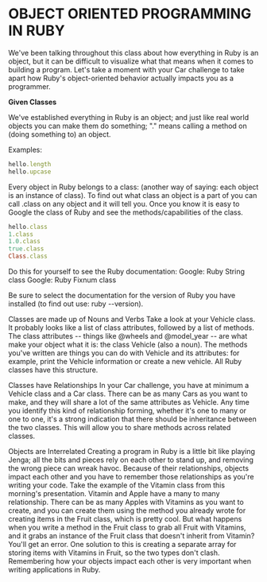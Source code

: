 # OBJECT ORIENTED PROGRAMMING IN RUBY
We've been talking throughout this class about how everything in Ruby is an object, but it can be difficult to visualize what that means when it comes to building a program. Let's take a moment with your Car challenge to take apart how Ruby's object-oriented behavior actually impacts you as a programmer.


**Given Classes**

We've established everything in Ruby is an object; and just like real world objects you can make them do something; "." means calling a method on (doing something to) an object.

Examples:

```RUBY
hello.length
hello.upcase
```

Every object in Ruby belongs to a class: (another way of saying: each object is an instance of class). To find out what class an object is a part of you can call .class on any object and it will tell you. Once you know it is easy to Google the class of Ruby and see the methods/capabilities of the class.

```RUBY
hello.class
1.class
1.0.class
true.class
Class.class
```

Do this for yourself to see the Ruby documentation:
Google: Ruby String class
Google: Ruby Fixnum class

Be sure to select the documentation for the version of Ruby you have installed (to find out use: ruby --version).

Classes are made up of Nouns and Verbs
Take a look at your Vehicle class. It probably looks like a list of class attributes, followed by a list of methods. The class attributes -- things like @wheels and @model_year -- are what make your object what it is: the class Vehicle (also a noun). The methods you've written are things you can do with Vehicle and its attributes: for example, print the Vehicle information or create a new vehicle. All Ruby classes have this structure.

Classes have Relationships
In your Car challenge, you have at minimum a Vehicle class and a Car class. There can be as many Cars as you want to make, and they will share a lot of the same attributes as Vehicle. Any time you identify this kind of relationship forming, whether it's one to many or one to one, it's a strong indication that there should be inheritance between the two classes. This will allow you to share methods across related classes.

Objects are Interrelated
Creating a program in Ruby is a little bit like playing Jenga; all the bits and pieces rely on each other to stand up, and removing the wrong piece can wreak havoc. Because of their relationships, objects impact each other and you have to remember those relationships as you're writing your code. Take the example of the Vitamin class from this morning's presentation. Vitamin and Apple have a many to many relationship. There can be as many Apples with Vitamins as you want to create, and you can create them using the method you already wrote for creating items in the Fruit class, which is pretty cool. But what happens when you write a method in the Fruit class to grab all Fruit with Vitamins, and it grabs an instance of the Fruit class that doesn't inherit from Vitamin? You'll get an error. One solution to this is creating a separate array for storing items with Vitamins in Fruit, so the two types don't clash. Remembering how your objects impact each other is very important when writing applications in Ruby.
